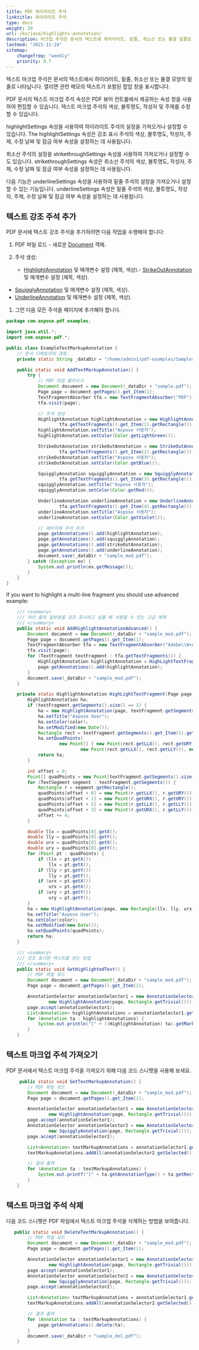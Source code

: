 ```yaml
---
title: PDF 하이라이트 주석
linktitle: 하이라이트 주석
type: docs
weight: 20
url: /ko/java/highlights-annotation/
description: 마크업 주석은 문서의 텍스트에 하이라이트, 밑줄, 취소선 또는 물결 밑줄로 표시됩니다.
lastmod: "2021-11-24"
sitemap:
    changefreq: "weekly"
    priority: 0.7
---
```


텍스트 마크업 주석은 문서의 텍스트에서 하이라이트, 밑줄, 취소선 또는 물결 모양의 밑줄로 나타납니다. 열리면 관련 메모의 텍스트가 포함된 팝업 창을 표시합니다.

PDF 문서의 텍스트 마크업 주석 속성은 PDF 뷰어 컨트롤에서 제공하는 속성 창을 사용하여 편집할 수 있습니다. 텍스트 마크업 주석의 색상, 불투명도, 작성자 및 주제를 수정할 수 있습니다.

highlightSettings 속성을 사용하여 하이라이트 주석의 설정을 가져오거나 설정할 수 있습니다.
 The highlightSettings 속성은 강조 표시 주석의 색상, 불투명도, 작성자, 주제, 수정 날짜 및 잠금 여부 속성을 설정하는 데 사용됩니다.

취소선 주석의 설정을 strikethroughSettings 속성을 사용하여 가져오거나 설정할 수도 있습니다. strikethroughSettings 속성은 취소선 주석의 색상, 불투명도, 작성자, 주제, 수정 날짜 및 잠금 여부 속성을 설정하는 데 사용됩니다.

다음 기능은 underlineSettings 속성을 사용하여 밑줄 주석의 설정을 가져오거나 설정할 수 있는 기능입니다. underlineSettings 속성은 밑줄 주석의 색상, 불투명도, 작성자, 주제, 수정 날짜 및 잠금 여부 속성을 설정하는 데 사용됩니다.

## 텍스트 강조 주석 추가

PDF 문서에 텍스트 강조 주석을 추가하려면 다음 작업을 수행해야 합니다:

1. PDF 파일 로드 - 새로운 [Document](https://reference.aspose.com/pdf/java/com.aspose.pdf/Document) 객체.
1. 주석 생성:

    - [HighlightAnnotation](https://reference.aspose.com/pdf/java/com.aspose.pdf/class-use/HighlightAnnotation) 및 매개변수 설정 (제목, 색상).- [StrikeOutAnnotation](https://reference.aspose.com/pdf/java/com.aspose.pdf.class-use/StrikeOutAnnotation) 및 매개변수 설정 (제목, 색상).
- [SquigglyAnnotation](https://reference.aspose.com/pdf/java/com.aspose.pdf.class-use/SquigglyAnnotation) 및 매개변수 설정 (제목, 색상).
- [UnderlineAnnotation](https://reference.aspose.com/pdf/java/com.aspose.pdf/UnderlineAnnotation) 및 매개변수 설정 (제목, 색상).
1. 그런 다음 모든 주석을 페이지에 추가해야 합니다.

```java
package com.aspose.pdf.examples;

import java.util.*;
import com.aspose.pdf.*;

public class ExampleTextMarkupAnnotation {
    // 문서 디렉토리의 경로.
    private static String _dataDir = "/home/admin1/pdf-examples/Samples/";

    public static void AddTextMarkupAnnotation() {
        try {
            // PDF 파일 불러오기
            Document document = new Document(_dataDir + "sample.pdf");
            Page page = document.getPages().get_Item(1);
            TextFragmentAbsorber tfa = new TextFragmentAbsorber("PDF");
            tfa.visit(page);

            // 주석 생성
            HighlightAnnotation highlightAnnotation = new HighlightAnnotation(page,
                    tfa.getTextFragments().get_Item(1).getRectangle());
            highlightAnnotation.setTitle("Aspose 사용자");
            highlightAnnotation.setColor(Color.getLightGreen());

            StrikeOutAnnotation strikeOutAnnotation = new StrikeOutAnnotation(page,
                    tfa.getTextFragments().get_Item(2).getRectangle());
            strikeOutAnnotation.setTitle("Aspose 사용자");
            strikeOutAnnotation.setColor(Color.getBlue());

            SquigglyAnnotation squigglyAnnotation = new SquigglyAnnotation(page,
                    tfa.getTextFragments().get_Item(3).getRectangle());
            squigglyAnnotation.setTitle("Aspose 사용자");
            squigglyAnnotation.setColor(Color.getRed());

            UnderlineAnnotation underlineAnnotation = new UnderlineAnnotation(page,
                    tfa.getTextFragments().get_Item(4).getRectangle());
            underlineAnnotation.setTitle("Aspose 사용자");
            underlineAnnotation.setColor(Color.getViolet());

            // 페이지에 주석 추가
            page.getAnnotations().add(highlightAnnotation);
            page.getAnnotations().add(squigglyAnnotation);
            page.getAnnotations().add(strikeOutAnnotation);
            page.getAnnotations().add(underlineAnnotation);
            document.save(_dataDir + "sample_mod.pdf");
        } catch (Exception ex) {
            System.out.println(ex.getMessage());
        }
    }
}
```


If you want to highlight a multi-line fragment you should use advanced example:

```java
    /// <summary>
    /// 여러 줄의 일부분을 강조 표시하고 싶을 때 사용할 수 있는 고급 예제
    /// </summary>
    public static void AddHighlightAnnotationAdvanced() {
        Document document = new Document(_dataDir + "sample_mod.pdf");
        Page page = document.getPages().get_Item(1);
        TextFragmentAbsorber tfa = new TextFragmentAbsorber("Adobe\\W+Acrobat\\W+Reader", new TextSearchOptions(true));
        tfa.visit(page);
        for (TextFragment textFragment : tfa.getTextFragments()) {
            HighlightAnnotation highlightAnnotation = HighLightTextFragment(page, textFragment, Color.getYellow());
            page.getAnnotations().add(highlightAnnotation);
        }
        document.save(_dataDir + "sample_mod.pdf");
    }

    private static HighlightAnnotation HighLightTextFragment(Page page, TextFragment textFragment, Color color) {
        HighlightAnnotation ha;
        if (textFragment.getSegments().size() == 1) {
            ha = new HighlightAnnotation(page, textFragment.getSegments().get_Item(1).getRectangle());
            ha.setTitle("Aspose User");
            ha.setColor(color);
            ha.setModified(new Date());
            Rectangle rect = textFragment.getSegments().get_Item(1).getRectangle();
            ha.setQuadPoints(
                    new Point[] { new Point(rect.getLLX(), rect.getURY()), new Point(rect.getURX(), rect.getURY()),
                            new Point(rect.getLLX(), rect.getLLY()), new Point(rect.getURX(), rect.getLLY()) });
            return ha;
        }

        int offset = 0;
        Point[] quadPoints = new Point[textFragment.getSegments().size() * 4];
        for (TextSegment segment : textFragment.getSegments()) {
            Rectangle r = segment.getRectangle();
            quadPoints[offset + 0] = new Point(r.getLLX(), r.getURY());
            quadPoints[offset + 1] = new Point(r.getURX(), r.getURY());
            quadPoints[offset + 2] = new Point(r.getLLX(), r.getLLY());
            quadPoints[offset + 3] = new Point(r.getURX(), r.getLLY());
            offset += 4;
        }

        double llx = quadPoints[0].getX();
        double lly = quadPoints[0].getY();
        double urx = quadPoints[0].getX();
        double ury = quadPoints[0].getY();
        for (Point pt : quadPoints) {
            if (llx > pt.getX())
                llx = pt.getX();
            if (lly > pt.getY())
                lly = pt.getY();
            if (urx < pt.getX())
                urx = pt.getX();
            if (ury < pt.getY())
                ury = pt.getY();
        }
        ha = new HighlightAnnotation(page, new Rectangle(llx, lly, urx, ury));
        ha.setTitle("Aspose User");
        ha.setColor(color);
        ha.setModified(new Date());
        ha.setQuadPoints(quadPoints);
        return ha;
    }

    /// <summary>
    /// 강조 표시된 텍스트를 얻는 방법
    /// </summary>
    public static void GetHighlightedText() {
        // PDF 파일 로드
        Document document = new Document(_dataDir + "sample_mod.pdf");
        Page page = document.getPages().get_Item(1);

        AnnotationSelector annotationSelector1 = new AnnotationSelector(
                new HighlightAnnotation(page, Rectangle.getTrivial()));
        page.accept(annotationSelector1);
        List<Annotation> highlightAnnotations = annotationSelector1.getSelected();
        for (Annotation ta : highlightAnnotations) {
            System.out.println("[" + ((HighlightAnnotation) ta).getMarkedText() + "]");
        }
    }
```


## 텍스트 마크업 주석 가져오기

PDF 문서에서 텍스트 마크업 주석을 가져오기 위해 다음 코드 스니펫을 사용해 보세요.

```java
     public static void GetTextMarkupAnnotation() {
        // PDF 파일 로드
        Document document = new Document(_dataDir + "sample_mod.pdf");
        Page page = document.getPages().get_Item(1);

        AnnotationSelector annotationSelector1 = new AnnotationSelector(
                new HighlightAnnotation(page, Rectangle.getTrivial()));
        page.accept(annotationSelector1);
        AnnotationSelector annotationSelector2 = new AnnotationSelector(
                new SquigglyAnnotation(page, Rectangle.getTrivial()));
        page.accept(annotationSelector2);

        List<Annotation> textMarkupAnnotations = annotationSelector1.getSelected();
        textMarkupAnnotations.addAll(annotationSelector2.getSelected());

        // 결과 출력
        for (Annotation ta : textMarkupAnnotations) {
            System.out.printf("[" + ta.getAnnotationType() + ta.getRect() + "]");
        }
    }
```


## 텍스트 마크업 주석 삭제

다음 코드 스니펫은 PDF 파일에서 텍스트 마크업 주석을 삭제하는 방법을 보여줍니다.

```java
   public static void DeleteTextMarkupAnnotation() {
        // PDF 파일 로드
        Document document = new Document(_dataDir + "sample_mod.pdf");
        Page page = document.getPages().get_Item(1);

        AnnotationSelector annotationSelector1 = new AnnotationSelector(
                new HighlightAnnotation(page, Rectangle.getTrivial()));
        page.accept(annotationSelector1);
        AnnotationSelector annotationSelector2 = new AnnotationSelector(
                new SquigglyAnnotation(page, Rectangle.getTrivial()));
        page.accept(annotationSelector2);

        List<Annotation> textMarkupAnnotations = annotationSelector1.getSelected();
        textMarkupAnnotations.addAll(annotationSelector2.getSelected());

        // 결과 출력
        for (Annotation ta : textMarkupAnnotations) {
            page.getAnnotations().delete(ta);
        }
        document.save(_dataDir + "sample_del.pdf");
    }
```